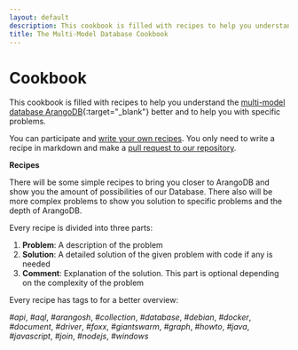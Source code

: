 ```yaml
---
layout: default
description: This cookbook is filled with recipes to help you understand the multi-model database ArangoDB better and to help you with specific problems.
title: The Multi-Model Database Cookbook
---
```

# Cookbook

This cookbook is filled with recipes to help you understand the [multi-model database ArangoDB](https://www.arangodb.com/){:target="_blank"} better
and to help you with specific problems.

You can participate and [write your own recipes][2]. 
You only need to write a recipe in markdown and make a [pull request to our repository][2]. 

**Recipes**

There will be some simple recipes to bring you closer to ArangoDB and show you the amount of possibilities
of our Database. 
There also will be more complex problems to show you solution to specific problems and the depth of ArangoDB.

Every recipe is divided into three parts:

1. **Problem**: A description of the problem
2. **Solution**: A detailed solution of the given problem with code if any is needed
3. **Comment**: Explanation of the solution. This part is optional depending on the complexity of the problem

Every recipe has tags to for a better overview:

*#api*, *#aql*, *#arangosh*, *#collection*, *#database*, *#debian*, *#docker*, *#document*, *#driver*, *#foxx*, *#giantswarm*, *#graph*, *#howto*, *#java*, *#javascript*, *#join*, *#nodejs*, *#windows*

[2]: https://github.com/arangodb/docs
